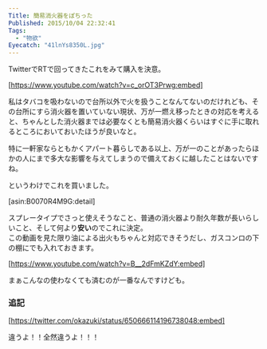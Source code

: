 ```yaml
---
Title: 簡易消火器をぽちった
Published: 2015/10/04 22:32:41
Tags:
  - "物欲"
Eyecatch: "41lnYs8350L.jpg"
---
```

TwitterでRTで回ってきたこれをみて購入を決意。  

[https://www.youtube.com/watch?v=c_orOT3Prwg:embed]

私はタバコを吸わないので台所以外で火を扱うことなんてないのだけれども、その台所にすら消火器を置いていない現状、万が一燃え移ったときの対応を考えると、ちゃんとした消火器までは必要なくとも簡易消火器くらいはすぐに手に取れるところにおいておいたほうが良いなと。  

特に一軒家ならともかくアパート暮らしである以上、万が一のことがあったらほかの人にまで多大な影響を与えてしまうので備えておくに越したことはないですね。  

というわけでこれを買いました。  


<!-- more -->


[asin:B0070R4M9G:detail]

スプレータイプでさっと使えそうなこと、普通の消火器より耐久年数が長いらしいこと、そして何より<b>安い</b>のでこれに決定。  
この動画を見た限り油による出火もちゃんと対応できそうだし、ガスコンロの下の棚にでも入れておきます。  



[https://www.youtube.com/watch?v=B__2dFmKZdY:embed]



まぁこんなの使わなくても済むのが一番なんですけども。  


### 追記  

[https://twitter.com/okazuki/status/650666114196738048:embed]


違うよ！！全然違うよ！！！